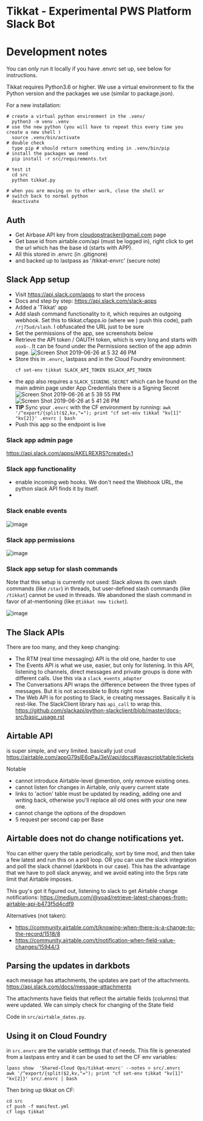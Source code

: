 # Tikkat - Experimental PWS Platform Slack Bot



# Development notes

You can only run it locally if you have .envrc set up, see below for instructions. 

Tikkat requires Python3.6 or higher.  We use a virtual environment to fix the Python version and the 
packages we use (similar to package.json).  

For a new installation:
```
# create a virtual python environment in the .venv/
  python3 -m venv .venv  
# use the new python (you will have to repeat this every time you create a new shell )
  source .venv/bin/activate
# double check
  type pip # should return something ending in .venv/bin/pip
# install the packages we need
  pip install -r src/requirements.txt  
  
# test it
  cd src
  python tikkat.py

# when you are moving on to other work, close the shell or
# switch back to normal python
  deactivate
```



## Auth

- Get Airbase API key from cloudopstracker@gmail.com  page  
- Get base id from airtable.com/api (must be logged in), right click to get the url which
has the base id (starts with APP).
- All this stored in .envrc (in .gitignore)
- and backed up to lastpass as '/tikkat-envrc' (secure note)


## Slack App setup

- Visit https://api.slack.com/apps  to start the process
- Docs and step by step: https://api.slack.com/slack-apps
- Added a 'Tikkat' app
- Add slash command functionality to it, which requires an outgoing webhook.  Set this to tikkat.cfapps.io (where we )
  push this code), path `/rj75ud/slash`.  I obfuscated the URL just to be sure
- Set the permissions of the app, see screenshots below
- Retrieve the API token / OAUTH token, which is very long and starts with `xoxb-`. It can be found under the Permissions section of the app admin page.
  ![Screen Shot 2019-06-26 at 5 32 46 PM](https://user-images.githubusercontent.com/4021445/60224759-abd58b00-9838-11e9-8fde-d87b07794099.png)
- Store this in `.envrc`, lastpass and in the 
  Cloud Foundry environment:
  ```
  cf set-env tikkat SLACK_API_TOKEN $SLACK_API_TOKEN
  ```
- the app also requires a `SLACK_SIGNING_SECRET` which can be found on the main admin page under App Credentials there is a Signing Secret
  ![Screen Shot 2019-06-26 at 5 39 55 PM](https://user-images.githubusercontent.com/4021445/60224900-69607e00-9839-11e9-9a01-3ae8e6a5981c.png)
  ![Screen Shot 2019-06-26 at 5 41 26 PM](https://user-images.githubusercontent.com/4021445/60224957-a2005780-9839-11e9-8a31-f75499229bb7.png)
- **TIP** Sync your `.envrc` with the CF environment by running:
   `awk '/^export/{split($2,kv,"="); print "cf set-env tikkat "kv[1]" "kv[2]}' .envrc | bash`
- Push this app so the endpoint is live


### Slack app admin page
https://api.slack.com/apps/AKELREXRS?created=1


### Slack app functionality

- enable incoming web hooks.  We don't need the Webhook URL, the python slack API finds it by itself. 
- 

### Slack enable events

![image](./docs/slack-event-listening-settings.png)

### Slack app permissions

![image](./docs/Slack-app-permission-list.png)

### Slack app setup for slash commands

Note that this setup is currently not used:  Slack allows its own slash commands (like `/star`) in threads, but user-defined slash commands (like `/tikkat`) 
cannot be used in threads.  We abandoned the slash command in favor of at-mentioning (like `@tikkat new ticket`). 

![image](./docs/tikkat-slash-command.png)

## The Slack APIs

There are too many, and they keep changing:
- The RTM (real time messaging) API is the old one, harder to use
- The Events API is what we use, easier, but only for listening.  In this API, listening to channels, direct messages and private groups is done with different calls.  Use this via a `slack_events_adapter`
- The Conversations API wraps the difference between the three types of messages.  But it is not accessible to Bots right now
- The Web API is for posting to Slack, ie creating messages.  Basically it is rest-like.  The SlackClient library has `api_call` to wrap this.  https://github.com/slackapi/python-slackclient/blob/master/docs-src/basic_usage.rst


## Airtable API 
is super simple, and very limited.  basically just crud
https://airtable.com/appG79slE6qPaJ3eV/api/docs#javascript/table:tickets


Notable
- cannot introduce Airtable-level @mention, only remove existing ones.
- cannot listen for changes in Airtable, only query current state
- links to 'action' table must be updated by reading, adding one and
  writing back, otherwise you'll replace all old ones with your one
  new one.
- cannot change the options of the dropdown
- 5 request per second cap per Base


## Airtable does not do change notifications yet.  
You can either query the table periodically, sort by time mod, and then take a few
latest and run this on a poll loop.
OR you can use the slack integration and poll the slack channel
(darkbots in our case).  This has the advantage that we have to poll
slack anyway, and we avoid eating into the 5rps rate limit that
Airtable imposes.

This guy's got it figured out, listening to slack to get Airtable change notifications:
https://medium.com/@yoad/retrieve-latest-changes-from-airtable-api-b473f5d4cdf9


Alternatives (not taken):
- https://community.airtable.com/t/knowing-when-there-is-a-change-to-the-record/1518/8
- https://community.airtable.com/t/notification-when-field-value-changes/15944/3


## Parsing the updates in darkbots

each message has attachments, the updates are part of the attachments.
https://api.slack.com/docs/message-attachments

The attachments have fields that reflect the airtable fields (columns) that were updated.  We can
simply check for changing of the State field

Code in `src/airtable_dates.py`.


## Using it on Cloud Foundry

in `src.envrc` are the variable setttings that cf needs.  This file is generated from a lastpass entry and it can be used
to set the CF env variables:
```
lpass show  'Shared-Cloud Ops/tikkat-envrc' --notes > src/.envrc
awk '/^export/{split($2,kv,"="); print "cf set-env tikkat "kv[1]" "kv[2]}' src/.envrc | bash
```


Then bring up tikkat on CF:
```
cd src 
cf push -f manifest.yml 
cf logs tikkat
```



